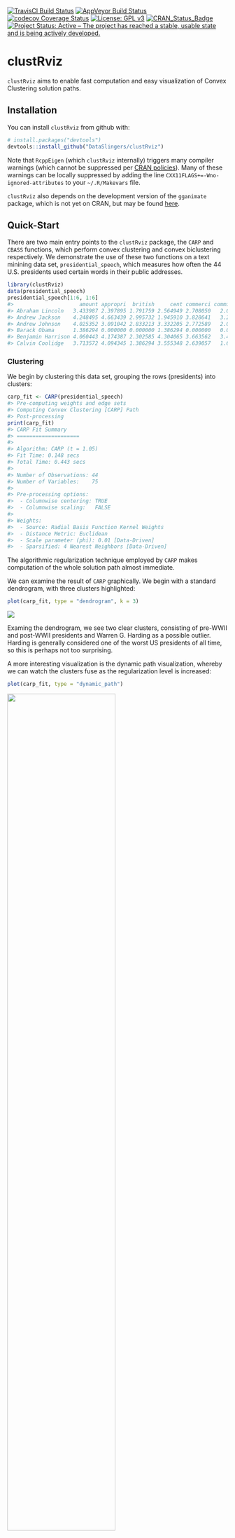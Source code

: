 
<!-- README.md is generated from README.Rmd. Please edit that file -->

[![TravisCI Build
Status](https://travis-ci.com/DataSlingers/clustRviz.svg?branch=develop)](https://travis-ci.com/DataSlingers/clustRviz)
[![AppVeyor Build
Status](https://ci.appveyor.com/api/projects/status/github/DataSlingers/clustRviz?branch=develop&svg=true)](https://ci.appveyor.com/project/michaelweylandt/clustRviz)
[![codecov Coverage
Status](https://codecov.io/gh/DataSlingers/clustRviz/branch/develop/graph/badge.svg)](https://codecov.io/gh/DataSlingers/clustRviz/branch/develop)
[![License: GPL
v3](https://img.shields.io/badge/License-GPL%20v3-blue.svg)](https://www.gnu.org/licenses/gpl-3.0)
[![CRAN\_Status\_Badge](http://www.r-pkg.org/badges/version/clustRviz)](https://cran.r-project.org/package=clustRviz)
[![Project Status: Active – The project has reached a stable, usable
state and is being actively
developed.](http://www.repostatus.org/badges/latest/active.svg)](http://www.repostatus.org/#active)

# clustRviz

`clustRviz` aims to enable fast computation and easy visualization of
Convex Clustering solution paths.

## Installation

You can install `clustRviz` from github with:

``` r
# install.packages("devtools")
devtools::install_github("DataSlingers/clustRviz")
```

Note that `RcppEigen` (which `clustRviz` internally) triggers many
compiler warnings (which cannot be suppressed per [CRAN
policies](http://cran.r-project.org/web/packages/policies.html#Source-packages)).
Many of these warnings can be locally suppressed by adding the line
`CXX11FLAGS+=-Wno-ignored-attributes` to your `~/.R/Makevars` file.

`clustRviz` also depends on the development version of the `gganimate`
package, which is not yet on CRAN, but may be found
[here](https://github.com/thomasp85/gganimate).

## Quick-Start

There are two main entry points to the `clustRviz` package, the `CARP`
and `CBASS` functions, which perform convex clustering and convex
biclustering respectively. We demonstrate the use of these two functions
on a text minining data set, `presidential_speech`, which measures how
often the 44 U.S. presidents used certain words in their public
addresses.

``` r
library(clustRviz)
data(presidential_speech)
presidential_speech[1:6, 1:6]
#>                     amount appropri  british     cent commerci commission
#> Abraham Lincoln   3.433987 2.397895 1.791759 2.564949 2.708050   2.079442
#> Andrew Jackson    4.248495 4.663439 2.995732 1.945910 3.828641   3.218876
#> Andrew Johnson    4.025352 3.091042 2.833213 3.332205 2.772589   2.079442
#> Barack Obama      1.386294 0.000000 0.000000 1.386294 0.000000   0.000000
#> Benjamin Harrison 4.060443 4.174387 2.302585 4.304065 3.663562   3.465736
#> Calvin Coolidge   3.713572 4.094345 1.386294 3.555348 2.639057   1.609438
```

### Clustering

We begin by clustering this data set, grouping the rows (presidents)
into clusters:

``` r
carp_fit <- CARP(presidential_speech)
#> Pre-computing weights and edge sets
#> Computing Convex Clustering [CARP] Path
#> Post-processing
print(carp_fit)
#> CARP Fit Summary
#> ====================
#> 
#> Algorithm: CARP (t = 1.05) 
#> Fit Time: 0.148 secs 
#> Total Time: 0.443 secs 
#> 
#> Number of Observations: 44 
#> Number of Variables:    75 
#> 
#> Pre-processing options:
#>  - Columnwise centering: TRUE 
#>  - Columnwise scaling:   FALSE 
#> 
#> Weights:
#>  - Source: Radial Basis Function Kernel Weights
#>  - Distance Metric: Euclidean
#>  - Scale parameter (phi): 0.01 [Data-Driven]
#>  - Sparsified: 4 Nearest Neighbors [Data-Driven]
```

The algorithmic regularization technique employed by `CARP` makes
computation of the whole solution path almost immediate.

We can examine the result of `CARP` graphically. We begin with a
standard dendrogram, with three clusters highlighted:

``` r
plot(carp_fit, type = "dendrogram", k = 3)
```

![](man/figures/README-carp_dendro-1.png)<!-- -->

Examing the dendrogram, we see two clear clusters, consisting of
pre-WWII and post-WWII presidents and Warren G. Harding as a possible
outlier. Harding is generally considered one of the worst US presidents
of all time, so this is perhaps not too surprising.

A more interesting visualization is the dynamic path visualization,
whereby we can watch the clusters fuse as the regularization level is
increased:

``` r
plot(carp_fit, type = "dynamic_path")
```

<img src="./man/figures/path_dyn.gif" width = "70%">

`clustRviz` also provides interactive dendrograms using the
[`heatmaply`](https://cran.r-project.org/package=heatmaply) package:

``` r
plot(carp_fit, type = "js")
```

![](man/figures/README-carp_js-1.png)<!-- -->

### BiClustering

The use of `CBASS` for convex biclustering is similar, and we
demonstrate it here with a cluster heatmap, with the regularization set
to give 3 observation clusters:

``` r
cbass_fit <- CBASS(presidential_speech)
#> Pre-computing column weights and edge sets
#> Pre-computing row weights and edge sets
#> Computing Convex Bi-Clustering [CBASS] Path
#> Post-processing rows
#> Post-processing columns
plot(cbass_fit, k.row = 3)
```

![](man/figures/README-cbass-1.png)<!-- -->

Setting `type = "js"` gives the traditional cluster heatmap:

``` r
plot(cbass_fit, type = "js", k.row = 3)
```

![](man/figures/README-cbass_js-1.png)<!-- -->

By default, if a regularization level is specified, all plotting
functions in `clustRviz` will plot the clustered data. If the
regularization level is not specified, the raw data will be plotted
instead:

``` r
plot(cbass_fit, type = "js")
```

![](man/figures/README-cbass_js2-1.png)<!-- -->

More details about the use and mathematical formulation of `CARP` and
`CBASS` may be found in the package documentation.
